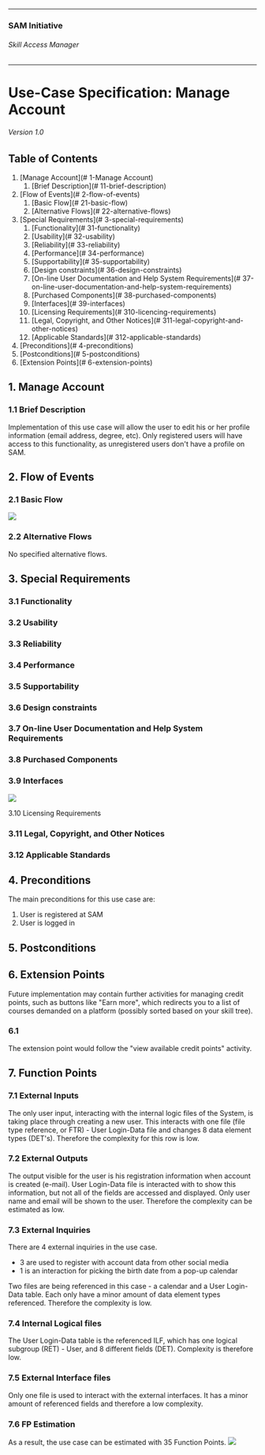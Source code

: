 * * *

### SAM Initiative

###### Skill Access Manager

* * *

# Use-Case Specification: Manage Account
###### Version 1.0

## Table of Contents

1.  [Manage Account](# 1-Manage Account)
    1.  [Brief Description](# 11-brief-description)
2.  [Flow of Events](# 2-flow-of-events)
    1.  [Basic Flow](# 21-basic-flow)
    2.  [Alternative Flows](# 22-alternative-flows)
3.  [Special Requirements](# 3-special-requirements)
    1.  [Functionality](# 31-functionality)
    2.  [Usability](# 32-usability)
    3.  [Reliability](# 33-reliability)
    4.  [Performance](# 34-performance)
    5.  [Supportability](# 35-supportability)
    6.  [Design constraints](# 36-design-constraints)
    7.  [On-line User Documentation and Help System Requirements](# 37-on-line-user-documentation-and-help-system-requirements)
    8.  [Purchased Components](# 38-purchased-components)
    9.  [Interfaces](# 39-interfaces)
    10.  [Licensing Requirements](# 310-licencing-requirements)
    11.  [Legal, Copyright, and Other Notices](# 311-legal-copyright-and-other-notices)
    12.  [Applicable Standards](# 312-applicable-standards)
4.  [Preconditions](# 4-preconditions)
5.  [Postconditions](# 5-postconditions)
6.  [Extension Points](# 6-extension-points)

## 1\. Manage Account

### 1.1 Brief Description

Implementation of this use case will allow the user to edit his or her profile information (email address, degree, etc). Only registered users will have access to this functionality, as unregistered users don't have a profile on SAM.

## 2\. Flow of Events

### 2.1 Basic Flow

![](ad_book-course.png)

### 2.2 Alternative Flows

No specified alternative flows.

## 3\. Special Requirements

### 3.1 Functionality

### 3.2 Usability

### 3.3 Reliability

### 3.4 Performance

### 3.5 Supportability

### 3.6 Design constraints

### 3.7 On-line User Documentation and Help System Requirements

### 3.8 Purchased Components

### 3.9 Interfaces

![](wf_book-course.png)

3.10 Licensing Requirements

### 3.11 Legal, Copyright, and Other Notices

### 3.12 Applicable Standards

## 4\. Preconditions

The main preconditions for this use case are:

1.  User is registered at SAM
2.  User is logged in

## 5\. Postconditions

## 6\. Extension Points

Future implementation may contain further activities for managing credit points, such as buttons like "Earn more", which redirects you to a list of courses demanded on a platform (possibly sorted based on your skill tree).

### 6.1

The extension point would follow the "view available credit points" activity.

## 7\. Function Points

### 7.1 External Inputs

The only user input, interacting with the internal logic files of the System, is taking place through creating a new user. This interacts with one file (file type reference, or FTR) - User Login-Data file and changes 8 data element types (DET's). Therefore the complexity for this row is low.

### 7.2 External Outputs

The output visible for the user is his registration information when account is created (e-mail). User Login-Data file is interacted with to show this information, but not all of the fields are accessed and displayed. Only user name and email will be shown to the user. Therefore the complexity can be estimated as low.

### 7.3 External Inquiries

There are 4 external inquiries in the use case.
* 3 are used to register with account data from other social media
* 1 is an interaction for picking the birth date from a pop-up calendar

Two files are being referenced in this case - a calendar and a User Login-Data table. Each only have a minor amount of data element types referenced. Therefore the complexity is low.

### 7.4 Internal Logical files
The User Login-Data table is the referenced ILF, which has one logical subgroup (RET) - User, and 8 different fields (DET). Complexity is therefore low. 

### 7.5 External Interface files
Only one file is used to interact with the external interfaces. It has a minor amount of referenced fields and therefore a low complexity. 

### 7.6 FP Estimation
As a result, the use case can be estimated with 35 Function Points. 
![](fp_uc9.PNG)